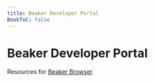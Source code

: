 ```yaml
---
title: Beaker Developer Portal
BookToC: false
---
```


# Beaker Developer Portal

Resources for [Beaker Browser](https://beakerbrowser.com).

